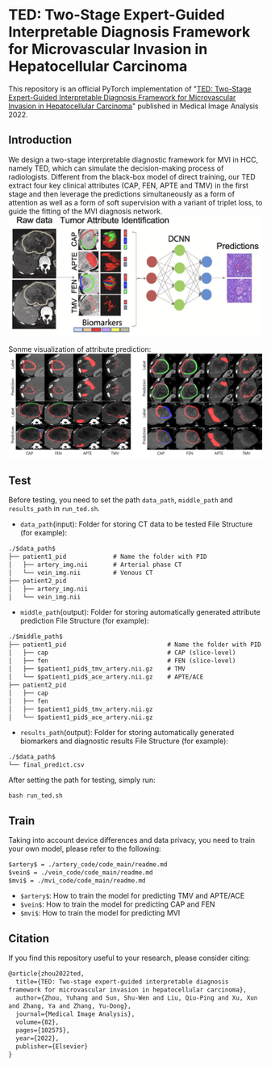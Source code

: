 # TED: Two-Stage Expert-Guided Interpretable Diagnosis Framework for Microvascular Invasion in Hepatocellular Carcinoma

This repository is an official PyTorch implementation of "[TED: Two-Stage Expert-Guided Interpretable Diagnosis Framework for Microvascular Invasion in Hepatocellular Carcinoma](https://www.sciencedirect.com/science/article/abs/pii/S1361841522002158)" published in Medical Image Analysis 2022.

## Introduction
We design a two-stage interpretable diagnostic framework for MVI in HCC, namely TED, which can simulate the decision-making process of radiologists. Different from the black-box model of direct training, our TED extract four key clinical attributes (CAP, FEN, APTE and TMV) in the first stage and then leverage the predictions simultaneously as a form of attention as well as a form of soft supervision with a variant of triplet loss, to guide the fitting of the MVI diagnosis network.
<img src="figures/img01.png"/>

Sonme visualization of attribute prediction:
<img src="figures/img3.png"/>


## Test
Before testing, you need to set the path `data_path`, `middle_path` and `results_path` in `run_ted.sh`.
- `data_path`(input): Folder for storing CT data to be tested
File Structure (for example):
```
./$data_path$
├── patient1_pid             # Name the folder with PID       
│   ├── artery_img.nii       # Arterial phase CT
│   └── vein_img.nii         # Venous CT
├── patient2_pid                     
│   ├── artery_img.nii
│   └── vein_img.nii

```
- `middle_path`(output): Folder for storing automatically generated attribute prediction
File Structure (for example):
```
./$middle_path$
├── patient1_pid                            # Name the folder with PID       
│   ├── cap                                 # CAP (slice-level)
│   ├── fen                                 # FEN (slice-level)
│   ├── $patient1_pid$_tmv_artery.nii.gz    # TMV 
│   └── $patient1_pid$_ace_artery.nii.gz    # APTE/ACE
├── patient2_pid                     
│   ├── cap                                 
│   ├── fen                                 
│   ├── $patient1_pid$_tmv_artery.nii.gz    
│   └── $patient1_pid$_ace_artery.nii.gz    

```
- `results_path`(output): Folder for storing automatically generated biomarkers and diagnostic results
File Structure (for example):
```
./$data_path$
└── final_predict.csv 
```
After setting the path for testing, simply run:
```
bash run_ted.sh
```


## Train

Taking into account device differences and data privacy, you need to train your own model, please refer to the following:
```
$artery$ = ./artery_code/code_main/readme.md
$vein$ = ./vein_code/code_main/readme.md
$mvi$ = ./mvi_code/code_main/readme.md
```
- `$artery$`: How to train the model for predicting TMV and APTE/ACE
- `$vein$`: How to train the model for predicting CAP and FEN
- `$mvi$`: How to train the model for predicting MVI


## Citation

If you find this repository useful to your research, please consider citing:
~~~
@article{zhou2022ted,
  title={TED: Two-stage expert-guided interpretable diagnosis framework for microvascular invasion in hepatocellular carcinoma},
  author={Zhou, Yuhang and Sun, Shu-Wen and Liu, Qiu-Ping and Xu, Xun and Zhang, Ya and Zhang, Yu-Dong},
  journal={Medical Image Analysis},
  volume={82},
  pages={102575},
  year={2022},
  publisher={Elsevier}
}
~~~
